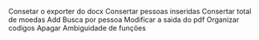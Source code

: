 Consetar o exporter do docx
Consertar pessoas inseridas
Consertar total de moedas 
Add Busca por pessoa 
Modificar a saida do pdf
Organizar codigos
Apagar Ambiguidade de funções
